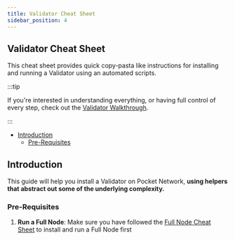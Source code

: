```yaml
---
title: Validator Cheat Sheet
sidebar_position: 4
---
```


## Validator Cheat Sheet <!-- omit in toc -->

<!-- TODO_MAINNET(@okdas, #754): Update this page with all the details. -->

This cheat sheet provides quick copy-pasta like instructions for installing and
running a Validator using an automated scripts.

:::tip

If you're interested in understanding everything, or having full control of every
step, check out the [Validator Walkthrough](../run_a_node/validator_walkthrough.md).

:::

- [Introduction](#introduction)
  - [Pre-Requisites](#pre-requisites)

## Introduction

This guide will help you install a Validator on Pocket Network,
**using helpers that abstract out some of the underlying complexity.**

### Pre-Requisites

1. **Run a Full Node**: Make sure you have followed the [Full Node Cheat Sheet](../quickstart/full_node_cheatsheet.md) to install and run a Full Node first
